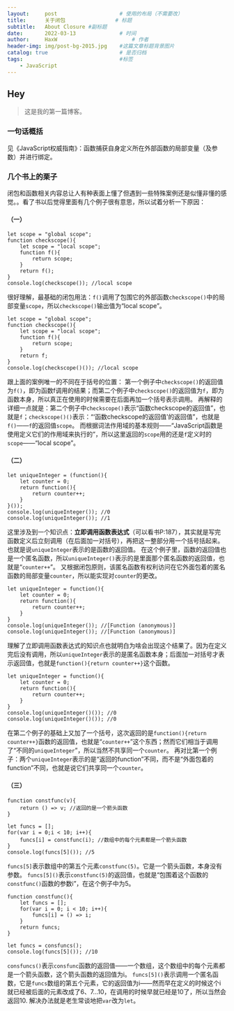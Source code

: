 ```yaml
---
layout:     post   				    # 使用的布局（不需要改）
title:      关于闭包 				# 标题 
subtitle:   About Closure #副标题
date:       2022-03-13 				# 时间
author:     HaxW 						# 作者
header-img: img/post-bg-2015.jpg 	#这篇文章标题背景图片
catalog: true 						# 是否归档
tags:								#标签
    - JavaScript
---
```


## Hey
>这是我的第一篇博客。

### 一句话概括
见《JavaScript权威指南》：函数捕获自身定义所在外部函数的局部变量（及参数）并进行绑定。

### 几个书上的栗子
闭包和函数相关内容总让人有种表面上懂了但遇到一些特殊案例还是似懂非懂的感觉。。看了书以后觉得里面有几个例子很有意思，所以试着分析一下原因：
#### （一）
```
let scope = "global scope";
function checkscope(){
    let scope = "local scope";
    function f(){
        return scope;
    }
    return f();
}
console.log(checkscope()); //local scope
```
很好理解，最基础的闭包用法：`f()`调用了包围它的外部函数`checkscope()`中的局部变量`scope`，所以`checkscope()`输出值为“local scope”。
```
let scope = "global scope";
function checkscope(){
    let scope = "local scope";
    function f(){
        return scope;
    }
    return f;
}
console.log(checkscope()()); //local scope
```
跟上面的案例唯一的不同在于括号的位置：
第一个例子中`checkscope()`的返回值为`f()`，即为函数f调用的结果；而第二个例子中`checkscope()`的返回值为`f`，即为函数本身，所以真正在使用的时候需要在后面再加一个括号表示调用。
再解释的详细一点就是：第二个例子中`checkscope()`表示“函数checkscope的返回值”，也就是`f`；`checkscope()()`表示：“‘函数checkscope的返回值’的返回值”，也就是`f()`——`f`的返回值`scope`。
而根据词法作用域的基本规则——“JavaScript函数是使用定义它们的作用域来执行的”，所以这里返回的`scope`用的还是`f`定义时的`scope`——“local scope”。

#### （二）
```
let uniqueInteger = (function(){
    let counter = 0;
    return function(){
        return counter++;
    }
}());
console.log(uniqueInteger()); //0
console.log(uniqueInteger()); //1
```
这里涉及到一个知识点：**立即调用函数表达式**（可以看书P:187），其实就是写完函数定义后立刻调用（在后面加一对括号），再把这一整部分用一个括号括起来。也就是说`uniqueInteger`表示的是函数的返回值。
在这个例子里，函数的返回值也是一个匿名函数，所以`uniqueInteger()`表示的是里面那个匿名函数的返回值，也就是“`counter++`”。
又根据闭包原则，该匿名函数有权利访问在它外面包着的匿名函数的局部变量`counter`，所以能实现对`counter`的更改。
```
let uniqueInteger = function(){
    let counter = 0;
    return function(){
        return counter++;
    }
}
console.log(uniqueInteger()); //[Function (anonymous)]
console.log(uniqueInteger()); //[Function (anonymous)]
```
理解了立即调用函数表达式的知识点也就明白为啥会出现这个结果了。因为在定义完后没有调用，所以`uniqueInteger`表示的是匿名函数本身；后面加一对括号才表示返回值，也就是`function(){return counter++}`这个函数。
```
let uniqueInteger = function(){
    let counter = 0;
    return function(){
        return counter++;
    }
}
console.log(uniqueInteger()()); //0
console.log(uniqueInteger()()); //0
```
在第二个例子的基础上又加了一个括号，这次返回的是`function(){return counter++}`函数的返回值，也就是“`counter++`”这个东西；然而它们相当于调用了“不同的`uniqueInteger`”，所以当然不共享同一个`counter`。
再对比第一个例子：两个`uniqueInteger`表示的是“返回的function”不同，而不是“外面包着的function”不同，也就是说它们共享同一个`counter`。

#### （三）
```
function constfunc(v){
    return () => v; //返回的是一个箭头函数
}

let funcs = [];
for(var i = 0;i < 10; i++){
    funcs[i] = constfunc(i); //数组中的每个元素都是一个箭头函数
}
console.log(funcs[5]()); //5
```
`funcs[5]`表示数组中的第五个元素`constfunc(5)`。它是一个箭头函数，本身没有参数。
`funcs[5]()`表示`constfunc(5)`的返回值，也就是“包围着这个函数的`constfunc()`函数的参数i”，在这个例子中为5。
```
function constfunc(){
    let funcs = [];
    for(var i = 0; i < 10; i++){
        funcs[i] = () => i;
    }
    return funcs;
}

let funcs = consfuncs();
console.log(funcs[5]()); //10
```
`consfuncs()`表示`consfunc`函数的返回值——一个数组，这个数组中的每个元素都是一个箭头函数，这个箭头函数的返回值为i。
`funcs[5]()`表示调用一个匿名函数，它是`funcs`数组的第五个元素，它的返回值为i——然而早在定义的时候这个i就已经被后面的元素改成了6、7...10，在调用的时候早就已经是10了，所以当然会返回10.
解决办法就是老生常谈地把`var`改为`let`。
